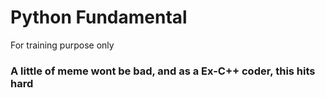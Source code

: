 # Python Fundamental

For training purpose only

### A little of meme wont be bad, and as a Ex-C++ coder, this hits hard


